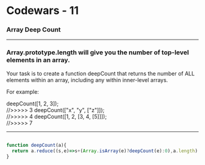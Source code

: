 # Codewars - 11
### Array Deep Count
---

### Array.prototype.length will give you the number of top-level elements in an array.

Your task is to create a function deepCount that returns the number of ALL elements within an array, including any within inner-level arrays.

For example:

deepCount([1, 2, 3]);  
//>>>>> 3
deepCount(["x", "y", ["z"]]);  
//>>>>> 4
deepCount([1, 2, [3, 4, [5]]]);  
//>>>>> 7



---
```javascript

function deepCount(a){
  return a.reduce((s,e)=>s+(Array.isArray(e)?deepCount(e):0),a.length);
}


```
